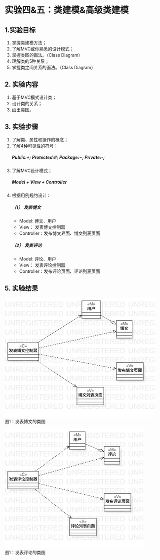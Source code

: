 # 实验四&五：类建模&高级类建模

## 1.实验目标
1. 掌握类建模方法；
2. 了解MVC或你熟悉的设计模式；
3. 掌握类图的画法。（Class Diagram）
4. 理解类的5种关系；
5. 掌握类之间关系的画法。（Class Diagram）

## 2. 实验内容
1. 基于MVC模式设计类；
2. 设计类的关系；
3. 画出类图。

## 3. 实验步骤
1. 了解类、属性和操作的概念；
2. 了解4种可见性的符号；
   ##### Public:+; Protected:#; Package:~; Private:-;
3. 了解MVC设计模式；
   ##### Model + View + Controller
4. 根据用例规约设计：
   ##### （1） 发表博文
    - Model:      博文、用户
    - View：      发表博文控制器
    - Controller：发布博文界面、博文列表页面
   ##### （2） 发表评论
    - Model:      评论、用户
    - View：      发表评论控制器
    - Controller：发布评论页面、评论列表页面

## 5. 实验结果

![发表博客的类图](./ClassDiagram1.jpg)  
图1：发表博文的类图

![发表评论的类图](./ClassDiagram2.jpg)  
图1：发表评论的类图